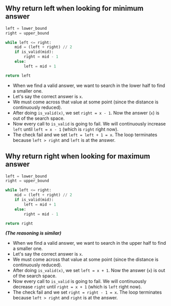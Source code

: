 ## Why return left when looking for minimum answer

```python
left = lower_bound
right = upper_bound

while left <= right:
    mid = (left + right) // 2
    if is_valid(mid):
        right = mid - 1
    else:
        left = mid + 1

return left
```

- When we find a valid answer, we want to search in the lower half to find a smaller one.
- Let's say the correct answer is `x`.
- We must come across that value at some point (since the distance is continuously reduced).
- After doing `is_valid(x)`, we set `right = x - 1`. Now the answer (`x`) is out of the search space.
- Now every call to `is_valid` is going to fail. We will continuously increase `left` until `left = x - 1` (which is `right` right now).
- The check fail and we set `left = left + 1 = x`. The loop terminates because `left > right` and `left` is at the answer.

## Why return right when looking for maximum answer

```python
left = lower_bound
right = upper_bound

while left <= right:
    mid = (left + right) // 2
    if is_valid(mid):
        left = mid + 1
    else:
        right = mid - 1

return right
```

**_(The reasoning is similar)_**

- When we find a valid answer, we want to search in the upper half to find a smaller one.
- Let's say the correct answer is `x`.
- We must come across that value at some point (since the distance is continuously reduced).
- After doing `is_valid(x)`, we set `left = x + 1`. Now the answer (`x`) is out of the search space.
- Now every call to `is_valid` is going to fail. We will continuously decrease `right` until `right = x + 1` (which is `left` right now).
- The check fail and we set `right = right - 1 = x`. The loop terminates because `left > right` and `right` is at the answer.
